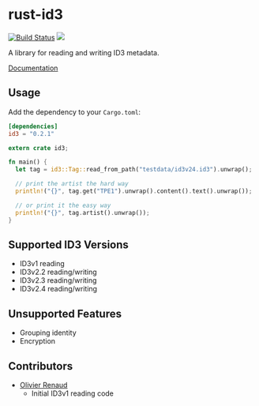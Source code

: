 # rust-id3

[![Build Status](https://travis-ci.org/jameshurst/rust-id3.svg)](https://travis-ci.org/jameshurst/rust-id3)
[![](http://meritbadge.herokuapp.com/id3)](https://crates.io/crates/id3)

A library for reading and writing ID3 metadata.

[Documentation](http://jameshurst.github.io/rust-id3/)

## Usage

Add the dependency to your `Cargo.toml`:

```toml
[dependencies]
id3 = "0.2.1"
```

```rust
extern crate id3;

fn main() {
  let tag = id3::Tag::read_from_path("testdata/id3v24.id3").unwrap();

  // print the artist the hard way
  println!("{}", tag.get("TPE1").unwrap().content().text().unwrap());

  // or print it the easy way
  println!("{}", tag.artist().unwrap());
}
```

## Supported ID3 Versions

  * ID3v1 reading
  * ID3v2.2 reading/writing
  * ID3v2.3 reading/writing
  * ID3v2.4 reading/writing

## Unsupported Features

  * Grouping identity
  * Encryption

## Contributors

  * [Olivier Renaud](https://bitbucket.org/olivren)
    * Initial ID3v1 reading code
